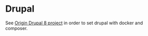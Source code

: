 # Drupal

See [Origin Drupal 8 project](https://github.com/origindesign/origin-drupal-8) in order to set drupal with docker and composer.

